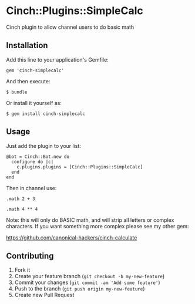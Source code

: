 # Cinch::Plugins::SimpleCalc

Cinch plugin to allow channel users to do basic math

## Installation

Add this line to your application's Gemfile:

    gem 'cinch-simplecalc'

And then execute:

    $ bundle

Or install it yourself as:

    $ gem install cinch-simplecalc

## Usage

Just add the plugin to your list:

    @bot = Cinch::Bot.new do
      configure do |c|
        c.plugins.plugins = [Cinch::Plugins::SimpleCalc]
      end
    end

Then in channel use:

    .math 2 + 3

    .math 4 ** 4

Note: this will only do BASIC math, and will strip all letters or complex
characters. If you want something more complex please see my other gem:

https://github.com/canonical-hackers/cinch-calculate

## Contributing

1. Fork it
2. Create your feature branch (`git checkout -b my-new-feature`)
3. Commit your changes (`git commit -am 'Add some feature'`)
4. Push to the branch (`git push origin my-new-feature`)
5. Create new Pull Request
